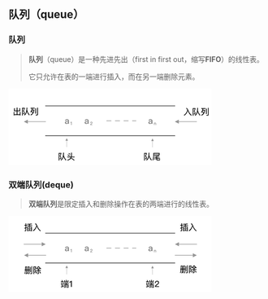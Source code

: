 ## 队列（queue）

### 队列

> **队列**（queue）是一种先进先出（first in first out，缩写**FIFO**）的线性表。
>
> 它只允许在表的一端进行插入，而在另一端删除元素。

![queue](https://raw.githubusercontent.com/AaronYin0514/zz-swift-algorithm/main/Queue/queue.png)

### 双端队列(deque)

> **双端队列**是限定插入和删除操作在表的两端进行的线性表。

![deque](https://raw.githubusercontent.com/AaronYin0514/zz-swift-algorithm/main/Queue/deque.png)

